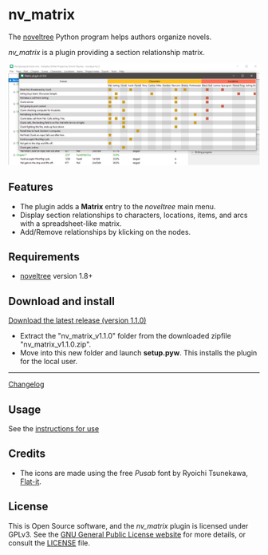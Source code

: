 # nv_matrix

The [noveltree](https://github.com/peter88213/noveltree/) Python program helps authors organize novels.  

*nv_matrix* is a plugin providing a section relationship matrix. 

![Screenshot](docs/Screenshots/screen01.png)

## Features

- The plugin adds a **Matrix** entry to the *noveltree* main menu.
- Display section relationships to characters, locations, items, and arcs with a spreadsheet-like matrix.
- Add/Remove relationships by klicking on the nodes.

## Requirements

- [noveltree](https://github.com/peter88213/noveltree/) version 1.8+

## Download and install

[Download the latest release (version 1.1.0)](https://github.com/peter88213/nv_matrix/raw/main/dist/nv_matrix_v1.1.0.zip)

- Extract the "nv_matrix_v1.1.0" folder from the downloaded zipfile "nv_matrix_v1.1.0.zip".
- Move into this new folder and launch **setup.pyw**. This installs the plugin for the local user.

---

[Changelog](docs/changelog.md)

## Usage

See the [instructions for use](docs/usage.md)

## Credits

- The icons are made using the free *Pusab* font by Ryoichi Tsunekawa, [Flat-it](http://flat-it.com/).

## License

This is Open Source software, and the *nv_matrix* plugin is licensed under GPLv3. See the
[GNU General Public License website](https://www.gnu.org/licenses/gpl-3.0.en.html) for more
details, or consult the [LICENSE](https://github.com/peter88213/nv_matrix/blob/main/LICENSE) file.
